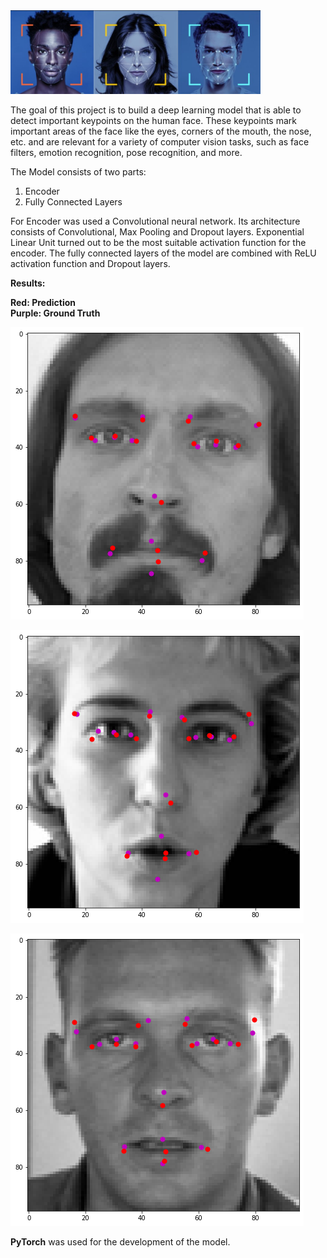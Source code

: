 <img src="FACE2.jpg" width="400">

The goal of this project is to build a deep learning model that is able to detect important keypoints on the human face. These keypoints mark important areas of the face like the eyes, corners of the mouth, the nose, etc. and are relevant for a variety of computer vision tasks, such as face filters, emotion recognition, pose recognition, and more.

The Model consists of two parts: 

1. Encoder
2. Fully Connected Layers

For Encoder was used a Convolutional neural network. Its architecture consists of Convolutional, Max Pooling and Dropout layers. Exponential Linear Unit turned out to be the most suitable activation function for the encoder.
The fully connected layers of the model are combined with ReLU activation function and Dropout layers.


**Results:** 


__Red: Prediction \
Purple: Ground Truth__

![alt text](Results-1.png)

![alt text](Results-2.png)

![alt text](Results-3.png)

**PyTorch** was used for the development of the model.
